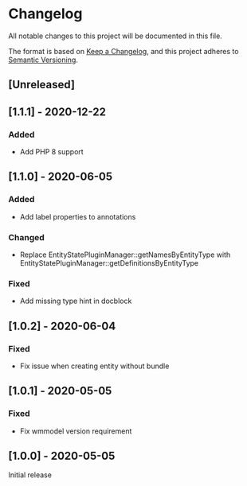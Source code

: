 # Changelog
All notable changes to this project will be documented in this file.

The format is based on [Keep a Changelog](https://keepachangelog.com/en/1.0.0/),
and this project adheres to [Semantic Versioning](https://semver.org/spec/v2.0.0.html).

## [Unreleased]

## [1.1.1] - 2020-12-22
### Added
- Add PHP 8 support 

## [1.1.0] - 2020-06-05
### Added
- Add label properties to annotations

### Changed
- Replace EntityStatePluginManager::getNamesByEntityType with EntityStatePluginManager::getDefinitionsByEntityType

### Fixed
- Add missing type hint in docblock

## [1.0.2] - 2020-06-04
### Fixed
- Fix issue when creating entity without bundle

## [1.0.1] - 2020-05-05
### Fixed
- Fix wmmodel version requirement

## [1.0.0] - 2020-05-05
Initial release
